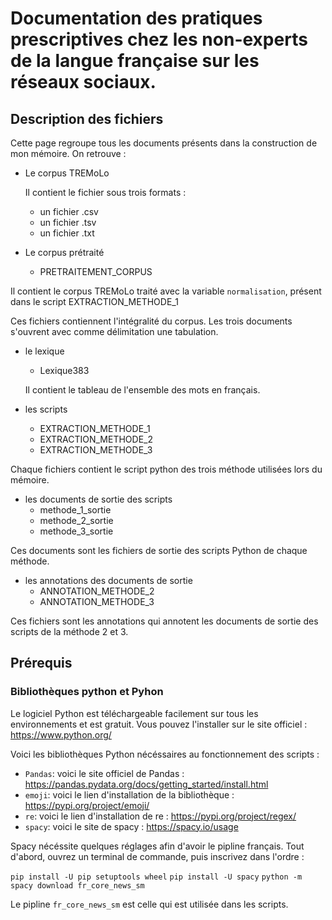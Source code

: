 # Documentation des pratiques prescriptives chez les non-experts de la langue française sur les réseaux sociaux.

## Description des fichiers
Cette page regroupe tous les documents présents dans la construction de mon mémoire.
On retrouve :
- Le corpus TREMoLo

  Il contient le fichier sous trois formats :
  * un fichier .csv 
  * un fichier .tsv
  * un fichier .txt
 
- Le corpus prétraité
  * PRETRAITEMENT_CORPUS
  
Il contient le corpus TREMoLo traité avec la variable `normalisation`, présent dans le script EXTRACTION_METHODE_1

Ces fichiers contiennent l'intégralité du corpus. Les trois documents s'ouvrent avec comme délimitation une tabulation.

- le lexique
  * Lexique383
  
  Il contient le tableau de l'ensemble des mots en français.
  
- les scripts
  * EXTRACTION_METHODE_1
  * EXTRACTION_METHODE_2
  * EXTRACTION_METHODE_3
    
Chaque fichiers contient le script python des trois méthode utilisées lors du mémoire.
  
- les documents de sortie des scripts
  * methode_1_sortie
  * methode_2_sortie
  * methode_3_sortie
    
 Ces documents sont les fichiers de sortie des scripts Python de chaque méthode.

- les annotations des documents de sortie
  * ANNOTATION_METHODE_2
  * ANNOTATION_METHODE_3
    
Ces fichiers sont les annotations qui annotent les documents de sortie des scripts de la méthode 2 et 3. 

## Prérequis

### Bibliothèques python et Pyhon 

Le logiciel Python est téléchargeable facilement sur tous les environnements et est gratuit. Vous pouvez l'installer sur le site officiel : https://www.python.org/

Voici les bibliothèques Python nécéssaires au fonctionnement des scripts : 
- `Pandas`: voici le site officiel de Pandas : https://pandas.pydata.org/docs/getting_started/install.html
- `emoji`: voici le lien d'installation de la bibliothèque : https://pypi.org/project/emoji/
- `re`: voici le lien d'installation de re : https://pypi.org/project/regex/
- `spacy`: voici le site de spacy : https://spacy.io/usage

Spacy nécéssite quelques réglages afin d'avoir le pipline français. Tout d'abord, ouvrez un terminal de commande, puis inscrivez dans l'ordre :

`pip install -U pip setuptools wheel`
`pip install -U spacy`
`python -m spacy download fr_core_news_sm`

Le pipline `fr_core_news_sm` est celle qui est utilisée dans les scripts. 
